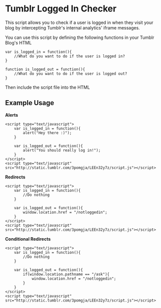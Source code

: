 Tumblr Logged In Checker
========================

This script allows you to check if a user is logged in when they visit your blog by intercepting Tumblr's internal analytics' iframe messages.

You can use this script by defining the following functions in your Tumblr Blog's HTML

    var is_logged_in = function(){
        //What do you want to do if the user is logged in?
    }

    function is_logged_out = function(){
        //What do you want to do if the user is logged out?
    }

Then include the script file into the HTML

Example Usage
-----------------
**Alerts**

    <script type="text/javascript">
        var is_logged_in = function(){
            alert("Hey there :)");
        }
    
        var is_logged_out = function(){
            alert("You should really log in!");
        }
    </script>
    <script type="text/javascript" src="http://static.tumblr.com/3pomgja/LEEn32y7z/script.js"></script>
    
**Redirects**

    <script type="text/javascript">
        var is_logged_in = function(){
            //Do nothing
        }
    
        var is_logged_out = function(){
            window.location.href = "/notloggedin";
        }
    </script>
    <script type="text/javascript" src="http://static.tumblr.com/3pomgja/LEEn32y7z/script.js"></script>
    

**Conditional Redirects**

    <script type="text/javascript">
        var is_logged_in = function(){
            //Do nothing
        }
    
        var is_logged_out = function(){
            if(window.location.pathname == "/ask"){
                window.location.href = "/notloggedin";
            }
        }
    </script>
    <script type="text/javascript" src="http://static.tumblr.com/3pomgja/LEEn32y7z/script.js"></script>